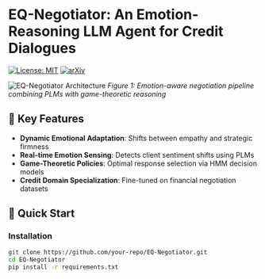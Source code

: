 # EQ-Negotiator: An Emotion-Reasoning LLM Agent for Credit Dialogues

[![License: MIT](https://img.shields.io/badge/License-MIT-yellow.svg)](https://opensource.org/licenses/MIT)
[![arXiv](https://img.shields.io/badge/arXiv-Paper-<COLOR>.svg)](https://arxiv.org/abs/XXXX.XXXXX)

![EQ-Negotiator Architecture](images/system_architecture.png)
*Figure 1: Emotion-aware negotiation pipeline combining PLMs with game-theoretic reasoning*

## 🌟 Key Features
- **Dynamic Emotional Adaptation**: Shifts between empathy and strategic firmness
- **Real-time Emotion Sensing**: Detects client sentiment shifts using PLMs
- **Game-Theoretic Policies**: Optimal response selection via HMM decision models
- **Credit Domain Specialization**: Fine-tuned on financial negotiation datasets

## 🚀 Quick Start

### Installation
```bash
git clone https://github.com/your-repo/EQ-Negotiator.git
cd EQ-Negotiator
pip install -r requirements.txt
